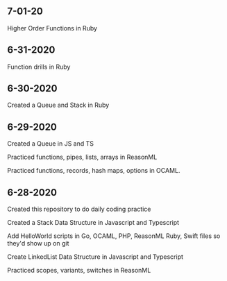 ## 7-01-20

Higher Order Functions in Ruby

## 6-31-2020

Function drills in Ruby

## 6-30-2020

Created a Queue and Stack in Ruby

## 6-29-2020

Created a Queue in JS and TS

Practiced functions, pipes, lists, arrays in ReasonML

Practiced functions, records, hash maps, options in OCAML.

## 6-28-2020

Created this repository to do daily coding practice

Created a Stack Data Structure in Javascript and Typescript

Add HelloWorld scripts in Go, OCAML, PHP, ReasonML Ruby, Swift files so they'd show up on git

Create LinkedList Data Structure in Javascript and Typescript

Practiced scopes, variants, switches in ReasonML
